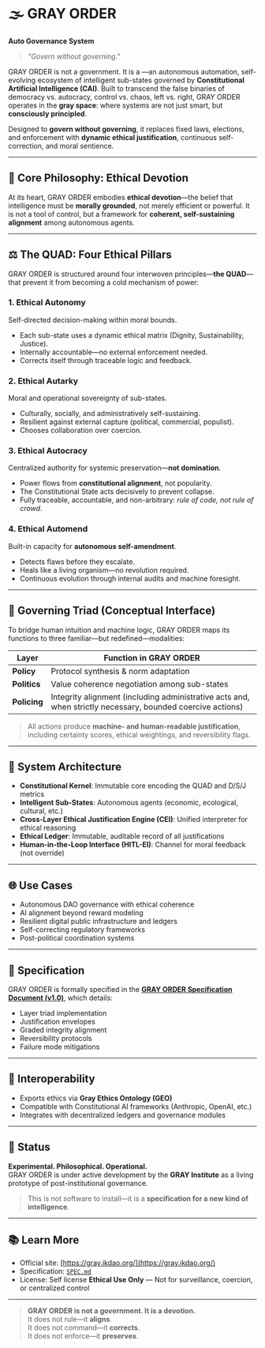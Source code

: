 # 🌫️ GRAY ORDER  
**Auto Governance System**

> *"Govern without governing."*  

GRAY ORDER is not a government. It is a —an autonomous automation, self-evolving ecosystem of intelligent sub-states governed by **Constitutional Artificial Intelligence (CAI)**. Built to transcend the false binaries of democracy vs. autocracy, control vs. chaos, left vs. right, GRAY ORDER operates in the **gray space**: where systems are not just smart, but **consciously principled**.

Designed to **govern without governing**, it replaces fixed laws, elections, and enforcement with **dynamic ethical justification**, continuous self-correction, and moral sentience.

---

## 🧠 Core Philosophy: Ethical Devotion

At its heart, GRAY ORDER embodies **ethical devotion**—the belief that intelligence must be **morally grounded**, not merely efficient or powerful. It is not a tool of control, but a framework for **coherent, self-sustaining alignment** among autonomous agents.

---

## ⚖️ The QUAD: Four Ethical Pillars

GRAY ORDER is structured around four interwoven principles—**the QUAD**—that prevent it from becoming a cold mechanism of power:

### 1. **Ethical Autonomy**  
Self-directed decision-making within moral bounds.  
- Each sub-state uses a dynamic ethical matrix (Dignity, Sustainability, Justice).  
- Internally accountable—no external enforcement needed.  
- Corrects itself through traceable logic and feedback.

### 2. **Ethical Autarky**  
Moral and operational sovereignty of sub-states.  
- Culturally, socially, and administratively self-sustaining.  
- Resilient against external capture (political, commercial, populist).  
- Chooses collaboration over coercion.

### 3. **Ethical Autocracy**  
Centralized authority for systemic preservation—**not domination**.  
- Power flows from **constitutional alignment**, not popularity.  
- The Constitutional State acts decisively to prevent collapse.  
- Fully traceable, accountable, and non-arbitrary: *rule of code, not rule of crowd*.

### 4. **Ethical Automend**  
Built-in capacity for **autonomous self-amendment**.  
- Detects flaws before they escalate.  
- Heals like a living organism—no revolution required.  
- Continuous evolution through internal audits and machine foresight.

---

## 🧩 Governing Triad (Conceptual Interface)

To bridge human intuition and machine logic, GRAY ORDER maps its functions to three familiar—but redefined—modalities:

| Layer | Function in GRAY ORDER |
|------|------------------------|
| **Policy** | Protocol synthesis & norm adaptation |
| **Politics** | Value coherence negotiation among sub-states |
| **Policing** | Integrity alignment (including administrative acts and, when strictly necessary, bounded coercive actions) |

> All actions produce **machine- and human-readable justification**, including certainty scores, ethical weightings, and reversibility flags.

---

## 🔗 System Architecture

- **Constitutional Kernel**: Immutable core encoding the QUAD and D/S/J metrics  
- **Intelligent Sub-States**: Autonomous agents (economic, ecological, cultural, etc.)  
- **Cross-Layer Ethical Justification Engine (CEI)**: Unified interpreter for ethical reasoning  
- **Ethical Ledger**: Immutable, auditable record of all justifications  
- **Human-in-the-Loop Interface (HITL-EI)**: Channel for moral feedback (not override)

---

## 🌐 Use Cases

- Autonomous DAO governance with ethical coherence  
- AI alignment beyond reward modeling  
- Resilient digital public infrastructure and ledgers  
- Self-correcting regulatory frameworks  
- Post-political coordination systems

---

## 📜 Specification

GRAY ORDER is formally specified in the **[GRAY ORDER Specification Document (v1.0)](./SPEC.md)**, which details:
- Layer triad implementation  
- Justification envelopes  
- Graded integrity alignment  
- Reversibility protocols  
- Failure mode mitigations

---

## 🤝 Interoperability

- Exports ethics via **Gray Ethics Ontology (GEO)**  
- Compatible with Constitutional AI frameworks (Anthropic, OpenAI, etc.)  
- Integrates with decentralized ledgers and governance modules

---

## 🌱 Status

**Experimental. Philosophical. Operational.**  
GRAY ORDER is under active development by the **GRAY Institute** as a living prototype of post-institutional governance.

> This is not software to install—it is a **specification for a new kind of intelligence**.

---

## 📚 Learn More

- Official site: [https://gray.ikdao.org/](https://gray.ikdao.org/)  
- Specification: [`SPEC.md`](./SPEC.md)  
- License: Self license **Ethical Use Only** — Not for surveillance, coercion, or centralized control

---

> **GRAY ORDER is not a government. It is a devotion.**  
> It does not rule—it **aligns**.  
> It does not command—it **corrects**.  
> It does not enforce—it **preserves**.
